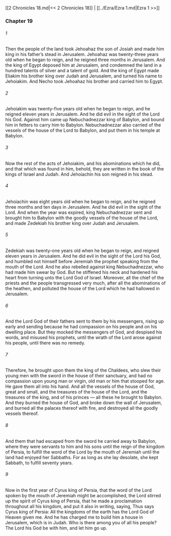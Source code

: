 [[2 Chronicles 18.md|<< 2 Chronicles 18]]  |  [[../Ezra/Ezra 1.md|Ezra 1 >>]]

### Chapter 19
###### 1
Then the people of the land took Jehoahaz the son of Josiah and made him king in his father’s stead in Jerusalem. Jehoahaz was twenty-three years old when he began to reign, and he reigned three months in Jerusalem. And the king of Egypt deposed him at Jerusalem, and condemned the land in a hundred talents of silver and a talent of gold. And the king of Egypt made Eliakim his brother king over Judah and Jerusalem, and turned his name to Jehoiakim. And Necho took Jehoahaz his brother and carried him to Egypt.

###### 2
Jehoiakim was twenty-five years old when he began to reign, and he reigned eleven years in Jerusalem. And he did evil in the sight of the Lord his God. Against him came up Nebuchadnezzar king of Babylon, and bound him in fetters to carry him to Babylon. Nebuchadnezzar also carried of the vessels of the house of the Lord to Babylon, and put them in his temple at Babylon.

###### 3
Now the rest of the acts of Jehoiakim, and his abominations which he did, and that which was found in him, behold, they are written in the book of the kings of Israel and Judah. And Jehoiachin his son reigned in his stead.

###### 4
Jehoiachin was eight years old when he began to reign, and he reigned three months and ten days in Jerusalem. And he did evil in the sight of the Lord. And when the year was expired, king Nebuchadnezzar sent and brought him to Babylon with the goodly vessels of the house of the Lord, and made Zedekiah his brother king over Judah and Jerusalem.

###### 5
Zedekiah was twenty-one years old when he began to reign, and reigned eleven years in Jerusalem. And he did evil in the sight of the Lord his God, and humbled not himself before Jeremiah the prophet speaking from the mouth of the Lord. And he also rebelled against king Nebuchadnezzar, who had made him swear by God. But he stiffened his neck and hardened his heart from turning unto the Lord God of Israel. Moreover, all the chief of the priests and the people transgressed very much, after all the abominations of the heathen, and polluted the house of the Lord which he had hallowed in Jerusalem.

###### 6
And the Lord God of their fathers sent to them by his messengers, rising up early and sending because he had compassion on his people and on his dwelling place. But they mocked the messengers of God, and despised his words, and misused his prophets, until the wrath of the Lord arose against his people, until there was no remedy.

###### 7
Therefore, he brought upon them the king of the Chaldees, who slew their young men with the sword in the house of their sanctuary, and had no compassion upon young man or virgin, old man or him that stooped for age. He gave them all into his hand. And all the vessels of the house of God, great and small, and the treasures of the house of the Lord, and the treasures of the king, and of his princes — all these he brought to Babylon. And they burned the house of God, and broke down the wall of Jerusalem, and burned all the palaces thereof with fire, and destroyed all the goodly vessels thereof.

###### 8
And them that had escaped from the sword he carried away to Babylon, where they were servants to him and his sons until the reign of the kingdom of Persia, to fulfill the word of the Lord by the mouth of Jeremiah until the land had enjoyed her Sabbaths. For as long as she lay desolate, she kept Sabbath, to fulfill seventy years.

###### 9
Now in the first year of Cyrus king of Persia, that the word of the Lord spoken by the mouth of Jeremiah might be accomplished, the Lord stirred up the spirit of Cyrus king of Persia, that he made a proclamation throughout all his kingdom, and put it also in writing, saying, Thus says Cyrus king of Persia: All the kingdoms of the earth has the Lord God of Heaven given me. And he has charged me to build him a house in Jerusalem, which is in Judah. Who is there among you of all his people? The Lord his God be with him, and let him go up.